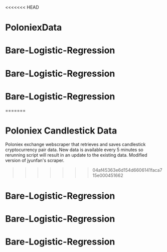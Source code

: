 <<<<<<< HEAD
# PoloniexData
# Bare-Logistic-Regression
# Bare-Logistic-Regression
# Bare-Logistic-Regression
=======
# Poloniex Candlestick Data
Poloniex exchange webscraper that retrieves and saves candlestick cryptocurrency pair data. New data is available every 5 minutes so rerunning script will result in an update to the existing data. Modified version of jyunfan's scraper.
>>>>>>> 04af45363e6d154d6606141faca715e000451662
# Bare-Logistic-Regression
# Bare-Logistic-Regression
# Bare-Logistic-Regression
